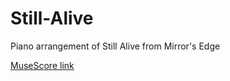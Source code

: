 # Still-Alive

Piano arrangement of Still Alive from Mirror's Edge

[MuseScore link](https://musescore.com/user/5104931/scores/9758581)
